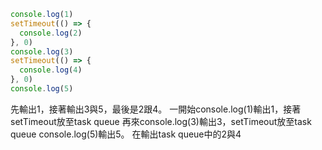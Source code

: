 ```js
console.log(1)
setTimeout(() => {
  console.log(2)
}, 0)
console.log(3)
setTimeout(() => {
  console.log(4)
}, 0)
console.log(5)
```
先輸出1，接著輸出3與5，最後是2跟4。
一開始console.log(1)輸出1，接著setTimeout放至task queue
再來console.log(3)輸出3，setTimeout放至task queue
console.log(5)輸出5。
在輸出task queue中的2與4